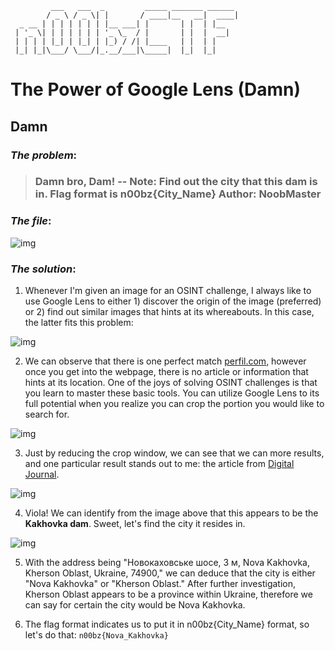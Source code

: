 ```
         ___   ___  _         _____ _______ ______ 
        / _ \ / _ \| |       / ____|__   __|  ____|
  _ __ | | | | | | | |__ ___| |       | |  | |__   
 | '_ \| | | | | | | '_ \_  / |       | |  |  __|  
 | | | | |_| | |_| | |_) / /| |____   | |  | |     
 |_| |_|\___/ \___/|_.__/___|\_____|  |_|  |_|     
```

# The Power of Google Lens (Damn)

## Damn

### *The problem*: 
> <h3>Damn bro, Dam! -- Note: Find out the city that this dam is in. Flag format is n00bz{City_Name} Author: NoobMaster</h3>

### *The file*:

![img](https://cdn.discordapp.com/attachments/982094827170713712/1117620373933019226/dam.png)

### *The solution*:

1. Whenever I'm given an image for an OSINT challenge, I always like to use Google Lens to either 1) discover the origin of the image (preferred) or 2) find out similar images that hints at its whereabouts. In this case, the latter fits this problem:

![img](https://cdn.discordapp.com/attachments/982094827170713712/1117621570219814922/image.png)

2. We can observe that there is one perfect match [perfil.com][1], however once you get into the webpage, there is no article or information that hints at its location. One of the joys of solving OSINT challenges is that you learn to master these basic tools. You can utilize Google Lens to its full potential when you realize you can crop the portion you would like to search for.

![img](https://cdn.discordapp.com/attachments/982094827170713712/1117622521932562462/image.png)

3. Just by reducing the crop window, we can see that we can more results, and one particular result stands out to me: the article from [Digital Journal][2].

![img](https://cdn.discordapp.com/attachments/982094827170713712/1117622873557835946/image.png)

4. Viola! We can identify from the image above that this appears to be the **Kakhovka dam**. Sweet, let's find the city it resides in.

![img](https://cdn.discordapp.com/attachments/982094827170713712/1117623380745650196/image.png)

5. With the address being "Новокаховське шосе, 3 м, Nova Kakhovka, Kherson Oblast, Ukraine, 74900," we can deduce that the city is either "Nova Kakhovka" or "Kherson Oblast." After further investigation, Kherson Oblast appears to be a province within Ukraine, therefore we can say for certain the city would be Nova Kakhovka.

6. The flag format indicates us to put it in n00bz{City_Name} format, so let's do that: `n00bz{Nova_Kakhovka}`

[1]: https://www.perfil.com/tags/Rusia "Perfil"
[2]: https://www.digitaljournal.com/world/ukraine-dam-destruction-a-consequence-of-russian-invasion-un-chief/article "Digital Journal"
